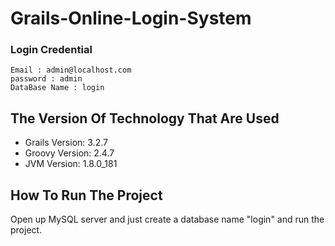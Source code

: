 # Grails-Online-Login-System
 ### Login Credential
    Email : admin@localhost.com
    password : admin
    DataBase Name : login
    
## The Version Of Technology That Are Used
  
  
  * Grails Version: 3.2.7
  * Groovy Version: 2.4.7
  * JVM Version: 1.8.0_181

## How To Run The Project 
  Open up MySQL server and just create a database name "login" and run the project.
